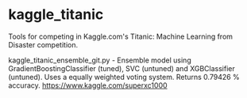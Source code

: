 # kaggle_titanic
Tools for competing in Kaggle.com's Titanic: Machine Learning from Disaster competition.

kaggle_titanic_ensemble_git.py - Ensemble model using GradientBoostingClassifier (tuned), SVC (untuned) and XGBClassifier (untuned). Uses a equally weighted voting system. Returns 0.79426 % accuracy.
https://www.kaggle.com/superxc1000
